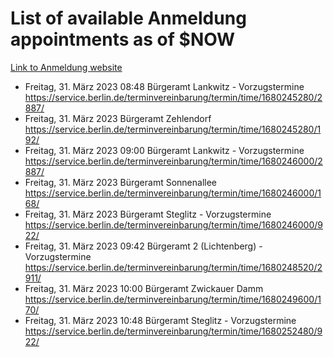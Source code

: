# List of available Anmeldung appointments as of $NOW
[Link to Anmeldung website](https://service.berlin.de/terminvereinbarung/termin/tag.php?termin=1&anliegen[]=120686&dienstleisterlist=122210,122217,327316,122219,327312,122227,327314,122231,327346,122243,327348,122254,122252,329742,122260,329745,122262,329748,122271,327278,122273,327274,122277,327276,330436,122280,327294,122282,327290,122284,327292,122291,327270,122285,327266,122286,327264,122296,327268,150230,329760,122297,327286,122294,327284,122312,329763,122314,329775,122304,327330,122311,327334,122309,327332,317869,122281,327352,122279,329772,122283,122276,327324,122274,327326,122267,329766,122246,327318,122251,327320,122257,327322,122208,327298,122226,327300&herkunft=http%3A%2F%2Fservice.berlin.de%2Fdienstleistung%2F120686%2F)
- Freitag, 31. März 2023 08:48 Bürgeramt Lankwitz - Vorzugstermine https://service.berlin.de/terminvereinbarung/termin/time/1680245280/2887/
- Freitag, 31. März 2023  Bürgeramt Zehlendorf https://service.berlin.de/terminvereinbarung/termin/time/1680245280/192/
- Freitag, 31. März 2023 09:00 Bürgeramt Lankwitz - Vorzugstermine https://service.berlin.de/terminvereinbarung/termin/time/1680246000/2887/
- Freitag, 31. März 2023  Bürgeramt Sonnenallee https://service.berlin.de/terminvereinbarung/termin/time/1680246000/168/
- Freitag, 31. März 2023  Bürgeramt Steglitz - Vorzugstermine https://service.berlin.de/terminvereinbarung/termin/time/1680246000/922/
- Freitag, 31. März 2023 09:42 Bürgeramt 2 (Lichtenberg) - Vorzugstermine https://service.berlin.de/terminvereinbarung/termin/time/1680248520/2911/
- Freitag, 31. März 2023 10:00 Bürgeramt Zwickauer Damm https://service.berlin.de/terminvereinbarung/termin/time/1680249600/170/
- Freitag, 31. März 2023 10:48 Bürgeramt Steglitz - Vorzugstermine https://service.berlin.de/terminvereinbarung/termin/time/1680252480/922/
